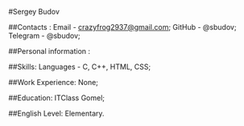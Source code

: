 #Sergey Budov

##Contacts : 
  Email - crazyfrog2937@gmail.com;
  GitHub - @sbudov;
  Telegram - @sbudov;
  
##Personal information :
  
  
##Skills:
  Languages - C, C++, HTML, CSS;
  
##Work Experience:
  None;

##Education:
  ITClass Gomel;

##English Level:
  Elementary.



